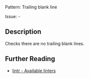 Pattern: Trailing blank line

Issue: -

## Description

Checks there are no trailing blank lines.

## Further Reading

* [lintr - Available linters](https://lintr.r-lib.org/reference/index.html)